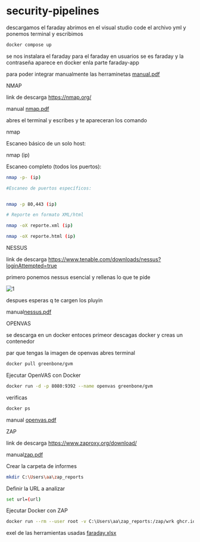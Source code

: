 # security-pipelines

descargamos el faraday abrimos en el visual studio code el archivo yml y ponemos terminal y escribimos 

```bash
docker compose up
```


se nos instalara el faraday para el faraday en usuarios se es faraday y la contraseña aparece en docker enla parte faraday-app

para poder integrar manualmente las herraminetas 
[manual.pdf](https://github.com/user-attachments/files/18424763/manual.pdf)





NMAP

link de descarga https://nmap.org/

manual [nmap.pdf](https://github.com/user-attachments/files/18491187/nmap.pdf)


abres el terminal y escribes  y te apareceran los comando

nmap

Escaneo básico de un solo host:

nmap (ip)

Escaneo completo (todos los puertos):

```bash
nmap -p- (ip)

#Escaneo de puertos específicos:


nmap -p 80,443 (ip)

# Reporte en formato XML/html

nmap -oX reporte.xml (ip)   

nmap -oX reporte.html (ip)
```




NESSUS 

link de descarga https://www.tenable.com/downloads/nessus?loginAttempted=true

primero ponemos nessus esencial y rellenas lo que te pide

![1](https://github.com/user-attachments/assets/c3d860fe-354e-4e22-933a-de8023264ddf)

despues esperas q te cargen los pluyin 

manual[nessus.pdf](https://github.com/user-attachments/files/18491289/nessus.pdf)




OPENVAS

se descarga en un docker entoces primeor descagas docker y creas un contenedor 

par que tengas la imagen de openvas abres terminal

 ```bash
docker pull greenbone/gvm
```

Ejecutar OpenVAS con Docker

 ```bash
docker run -d -p 8080:9392 --name openvas greenbone/gvm
```

verificas

 ```bash
docker ps
```

manual [openvas.pdf](https://github.com/user-attachments/files/18491338/openvas.pdf)




ZAP

link de descarga https://www.zaproxy.org/download/


manual[zap.pdf](https://github.com/user-attachments/files/18491523/zap.pdf)


 Crear la carpeta de informes

 ```bash
 mkdir C:\Users\aa\zap_reports
```

 Definir la URL a analizar
  ```bash
set url=(url)
```
Ejecutar Docker con ZAP
 ```bash
docker run --rm --user root -v C:\Users\aa\zap_reports:/zap/wrk ghcr.io/zaproxy/zaproxy:stable zap-baseline.py -t "%url%" -r "C:\Users\aa\zap_reports\zap_report.html" -x "C:\Users\aa\zap_reports\zap_report.xml"
```


 





exel de las herramientas usadas 
[faraday.xlsx](https://github.com/user-attachments/files/18491553/faraday.xlsx)












